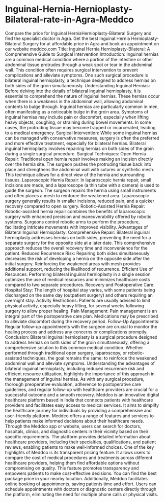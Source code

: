 # Inguinal-Hernia-Hernioplasty-Bilateral-rate-in-Agra-Meddco
Compare the price for Inguinal HerniaHernioplasty-Bilateral Surgery and find the specialist doctor in Agra. Get the best Inguinal Hernia Hernioplasty-Bilateral Surgery for at affordable price in Agra and book an appointment on our website meddco.com
Title: Inguinal Hernia Hernioplasty-Bilateral: A Comprehensive Guide to Surgical Intervention
Introduction:
Inguinal hernias are a common medical condition where a portion of the intestine or other abdominal tissue protrudes through a weak spot or tear in the abdominal wall. This condition often requires surgical intervention to prevent complications and alleviate symptoms. One such surgical procedure is bilateral inguinal hernioplasty, a technique designed to address hernias on both sides of the groin simultaneously.
Understanding Inguinal Hernias:
Before delving into the details of bilateral inguinal hernioplasty, it is essential to comprehend the nature of inguinal hernias. These hernias occur when there is a weakness in the abdominal wall, allowing abdominal contents to bulge through. Inguinal hernias are particularly common in men, often manifesting as a noticeable bulge in the groin area.
Symptoms of inguinal hernias may include pain or discomfort, especially when lifting heavy objects, coughing, or straining during bowel movements. In some cases, the protruding tissue may become trapped or incarcerated, leading to a medical emergency.
Surgical Intervention:
While some inguinal hernias can be managed with conservative measures, surgery is often the preferred and more effective treatment, especially for bilateral hernias. Bilateral inguinal hernioplasty involves repairing hernias on both sides of the groin during a single surgical procedure.
Surgical Techniques:
Open Hernia Repair:
Traditional open hernia repair involves making an incision directly over the hernia site.
The surgeon pushes the protruding tissue back into place and strengthens the abdominal wall with sutures or synthetic mesh.
This technique allows for a direct view of the hernia and surrounding tissues.
Laparoscopic Hernia Repair:
In laparoscopic hernia repair, small incisions are made, and a laparoscope (a thin tube with a camera) is used to guide the surgeon.
The surgeon repairs the hernia using small instruments and often places a mesh to reinforce the weakened area.
Laparoscopic surgery generally results in smaller incisions, reduced pain, and a quicker recovery compared to open surgery.
Robotic-Assisted Hernia Repair:
Robotic-assisted hernia repair combines the benefits of laparoscopic surgery with enhanced precision and maneuverability offered by robotic systems.
Surgeons control robotic arms to perform the procedure, facilitating intricate movements with improved visibility.
Advantages of Bilateral Inguinal Hernioplasty:
Comprehensive Repair:
Bilateral inguinal hernioplasty addresses hernias on both sides, preventing the need for a separate surgery for the opposite side at a later date.
This comprehensive approach reduces the overall recovery time and inconvenience for the patient.
Reduced Recurrence Risk:
Repairing both sides simultaneously decreases the risk of developing a hernia on the opposite side after the initial surgery.
Reinforcing the weakened areas with mesh provides additional support, reducing the likelihood of recurrence.
Efficient Use of Resources:
Performing bilateral inguinal hernioplasty in a single session optimizes the use of medical resources and minimizes healthcare costs compared to two separate procedures.
Recovery and Postoperative Care:
Hospital Stay:
The length of hospital stay varies, with some patients being discharged on the same day (outpatient surgery) and others requiring an overnight stay.
Activity Restrictions:
Patients are usually advised to limit physical activity, especially heavy lifting, for several weeks following surgery to allow proper healing.
Pain Management:
Pain management is an integral part of the postoperative care plan. Medications may be prescribed to alleviate discomfort during the recovery period.
Follow-Up Appointments:
Regular follow-up appointments with the surgeon are crucial to monitor the healing process and address any concerns or complications promptly.
Conclusion:
Bilateral inguinal hernioplasty is a surgical procedure designed to address hernias on both sides of the groin simultaneously, offering a comprehensive solution to this common medical condition. Whether performed through traditional open surgery, laparoscopy, or robotic-assisted techniques, the goal remains the same: to reinforce the weakened abdominal wall and alleviate symptoms.
Understanding the advantages of bilateral inguinal hernioplasty, including reduced recurrence risk and efficient resource utilization, highlights the importance of this approach in the management of inguinal hernias. As with any surgical procedure, thorough preoperative evaluation, adherence to postoperative care guidelines, and regular follow-up with healthcare providers are crucial for a successful outcome and a smooth recovery.
Meddco is an innovative digital healthcare platform based in India that connects patients with healthcare providers and facilitates easy access to medical services. It aims to simplify the healthcare journey for individuals by providing a comprehensive and user-friendly platform.
Meddco offers a range of features and services to help patients make informed decisions about their healthcare needs. Through the Meddco app or website, users can search for doctors, hospitals, clinics, and diagnostic centers in their vicinity based on their specific requirements. The platform provides detailed information about healthcare providers, including their specialties, qualifications, and patient reviews, enabling patients to make well-informed choices.
One of the key highlights of Meddco is its transparent pricing feature. It allows users to compare the cost of medical procedures and treatments across different healthcare providers, helping them find affordable options without compromising on quality. This feature promotes transparency and empowers patients to make cost-effective decisions.
You can find the best package price in your nearby location.
Additionally, Meddco facilitates online booking of appointments, saving patients time and effort. Users can schedule appointments with doctors or diagnostic centers directly through the platform, eliminating the need for multiple phone calls or physical visits.
